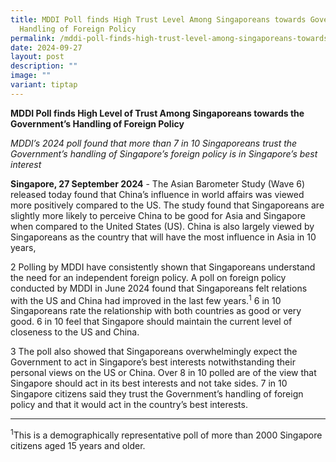 ```yaml
---
title: MDDI Poll finds High Trust Level Among Singaporeans towards Government
  Handling of Foreign Policy
permalink: /mddi-poll-finds-high-trust-level-among-singaporeans-towards-government-handling-of-foreign-policy/
date: 2024-09-27
layout: post
description: ""
image: ""
variant: tiptap
---
```

<p><strong>MDDI Poll finds High Level of Trust Among Singaporeans towards the Government’s Handling of Foreign Policy</strong>
</p>
<p><em>MDDI’s 2024 poll found that more than 7 in 10 Singaporeans trust the Government’s handling of Singapore’s foreign policy is in Singapore’s best interest</em>
</p>
<p><strong>Singapore, 27 September 2024</strong> - The Asian Barometer Study
(Wave 6) released today found that China’s influence in world affairs was
viewed more positively compared to the US. The study found that Singaporeans
are slightly more likely to perceive China to be good for Asia and Singapore
when compared to the United States (US). China is also largely viewed by
Singaporeans as the country that will have the most influence in Asia in
10 years,</p>
<p>2 Polling by MDDI have consistently shown that Singaporeans understand
the need for an independent foreign policy. A poll on foreign policy conducted
by MDDI in June 2024 found that Singaporeans felt relations with the US
and China had improved in the last few years.<sup>1</sup> 6 in 10 Singaporeans
rate the relationship with both countries as good or very good. 6 in 10
feel that Singapore should maintain the current level of closeness to the
US and China.</p>
<p>3 The poll also showed that Singaporeans overwhelmingly expect the Government
to act in Singapore’s best interests notwithstanding their personal views
on the US or China. Over 8 in 10 polled are of the view that Singapore
should act in its best interests and not take sides. 7 in 10 Singapore
citizens said they trust the Government’s handling of foreign policy and
that it would act in the country’s best interests.</p>
<hr>
<p><sup>1</sup>This is a demographically representative poll of more than
2000 Singapore citizens aged 15 years and older.</p>